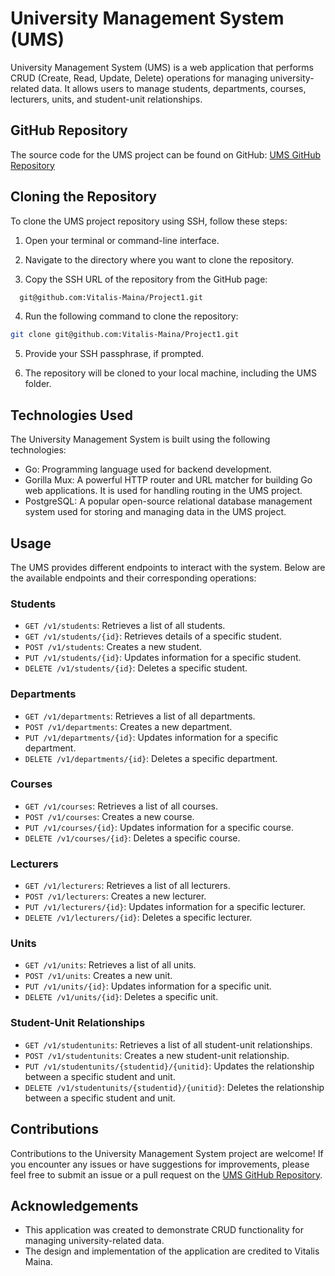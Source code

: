 # University Management System (UMS)

University Management System (UMS) is a web application that performs CRUD (Create, Read, Update, Delete) operations for managing university-related data. It allows users to manage students, departments, courses, lecturers, units, and student-unit relationships.

## GitHub Repository

The source code for the UMS project can be found on GitHub: [UMS GitHub Repository](https://github.com/Vitalis-Maina/Project1)

## Cloning the Repository

To clone the UMS project repository using SSH, follow these steps:

1. Open your terminal or command-line interface.

2. Navigate to the directory where you want to clone the repository.

3. Copy the SSH URL of the repository from the GitHub page:

  ```bash
    git@github.com:Vitalis-Maina/Project1.git
  ```

4. Run the following command to clone the repository:

  ```bash
  git clone git@github.com:Vitalis-Maina/Project1.git
  ```


5. Provide your SSH passphrase, if prompted.

6. The repository will be cloned to your local machine, including the UMS folder.

## Technologies Used

The University Management System is built using the following technologies:

- Go: Programming language used for backend development.
- Gorilla Mux: A powerful HTTP router and URL matcher for building Go web applications. It is used for handling routing in the UMS project.
- PostgreSQL: A popular open-source relational database management system used for storing and managing data in the UMS project.

## Usage

The UMS provides different endpoints to interact with the system. Below are the available endpoints and their corresponding operations:

### Students

- `GET /v1/students`: Retrieves a list of all students.
- `GET /v1/students/{id}`: Retrieves details of a specific student.
- `POST /v1/students`: Creates a new student.
- `PUT /v1/students/{id}`: Updates information for a specific student.
- `DELETE /v1/students/{id}`: Deletes a specific student.

### Departments

- `GET /v1/departments`: Retrieves a list of all departments.
- `POST /v1/departments`: Creates a new department.
- `PUT /v1/departments/{id}`: Updates information for a specific department.
- `DELETE /v1/departments/{id}`: Deletes a specific department.

### Courses

- `GET /v1/courses`: Retrieves a list of all courses.
- `POST /v1/courses`: Creates a new course.
- `PUT /v1/courses/{id}`: Updates information for a specific course.
- `DELETE /v1/courses/{id}`: Deletes a specific course.

### Lecturers

- `GET /v1/lecturers`: Retrieves a list of all lecturers.
- `POST /v1/lecturers`: Creates a new lecturer.
- `PUT /v1/lecturers/{id}`: Updates information for a specific lecturer.
- `DELETE /v1/lecturers/{id}`: Deletes a specific lecturer.

### Units

- `GET /v1/units`: Retrieves a list of all units.
- `POST /v1/units`: Creates a new unit.
- `PUT /v1/units/{id}`: Updates information for a specific unit.
- `DELETE /v1/units/{id}`: Deletes a specific unit.

### Student-Unit Relationships

- `GET /v1/studentunits`: Retrieves a list of all student-unit relationships.
- `POST /v1/studentunits`: Creates a new student-unit relationship.
- `PUT /v1/studentunits/{studentid}/{unitid}`: Updates the relationship between a specific student and unit.
- `DELETE /v1/studentunits/{studentid}/{unitid}`: Deletes the relationship between a specific student and unit.

## Contributions

Contributions to the University Management System project are welcome! If you encounter any issues or have suggestions for improvements, please feel free to submit an issue or a pull request on the [UMS GitHub Repository](https://github.com/Vitalis-Maina/Project1).

## Acknowledgements

- This application was created to demonstrate CRUD functionality for managing university-related data.
- The design and implementation of the application are credited to Vitalis Maina.

